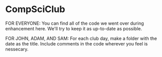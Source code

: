 CompSciClub
===========

FOR EVERYONE:
  You can find all of the code we went over during enhancement here.  We'll try to keep it as up-to-date as possible.
  
FOR JOHN, ADAM, AND SAM:
  For each club day, make a folder with the date as the title.
  Include comments in the code wherever you feel is nessecary.
